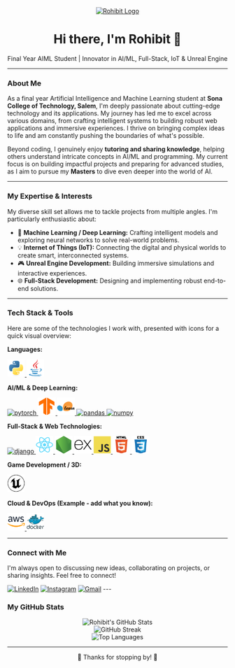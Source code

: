 <div align="center">
  <a href="https://github.com/Rohibit">
    <img src="https://raw.githubusercontent.com/Rohibit/Rohibit/main/assets/rohibit_logo.png" alt="Rohibit Logo" width="180"/>
  </a>
  <h1>Hi there, I'm Rohibit 👋</h1>
  <p>Final Year AIML Student | Innovator in AI/ML, Full-Stack, IoT & Unreal Engine</p>
</div>

---

### About Me

As a final year Artificial Intelligence and Machine Learning student at **Sona College of Technology, Salem**, I'm deeply passionate about cutting-edge technology and its applications. My journey has led me to excel across various domains, from crafting intelligent systems to building robust web applications and immersive experiences. I thrive on bringing complex ideas to life and am constantly pushing the boundaries of what's possible.

Beyond coding, I genuinely enjoy **tutoring and sharing knowledge**, helping others understand intricate concepts in AI/ML and programming. My current focus is on building impactful projects and preparing for advanced studies, as I aim to pursue my **Masters** to dive even deeper into the world of AI.

---

### My Expertise & Interests

My diverse skill set allows me to tackle projects from multiple angles. I'm particularly enthusiastic about:

* 🤖 **Machine Learning / Deep Learning:** Crafting intelligent models and exploring neural networks to solve real-world problems.
* 💡 **Internet of Things (IoT):** Connecting the digital and physical worlds to create smart, interconnected systems.
* 🎮 **Unreal Engine Development:** Building immersive simulations and interactive experiences.
* 🌐 **Full-Stack Development:** Designing and implementing robust end-to-end solutions.

---

### Tech Stack & Tools

Here are some of the technologies I work with, presented with icons for a quick visual overview:

**Languages:**
<p align="left">
  <a href="https://www.python.org/" target="_blank" rel="noreferrer"> <img src="https://raw.githubusercontent.com/devicons/devicon/master/icons/python/python-original.svg" alt="python" width="40" height="40"/> </a>
  <a href="https://www.java.com" target="_blank" rel="noreferrer"> <img src="https://raw.githubusercontent.com/devicons/devicon/master/icons/java/java-original.svg" alt="java" width="40" height="40"/> </a>
</p>

**AI/ML & Deep Learning:**
<p align="left">
  <a href="https://pytorch.org/" target="_blank" rel="noreferrer"> <img src="https://cdn.jsdelivr.net/gh/devicons/devicon/icons/pytorch/pytorch-original.svg" alt="pytorch" width="40" height="40"/> </a>
  <a href="https://www.tensorflow.org" target="_blank" rel="noreferrer"> <img src="https://raw.githubusercontent.com/devicons/devicon/master/icons/tensorflow/tensorflow-original.svg" alt="tensorflow" width="40" height="40"/> </a>
  <a href="https://scikit-learn.org/" target="_blank" rel="noreferrer"> <img src="https://raw.githubusercontent.com/devicons/devicon/master/icons/scikitlearn/scikitlearn-original.svg" alt="scikitlearn" width="40" height="40"/> </a>
  <a href="https://pandas.pydata.org/" target="_blank" rel="noreferrer"> <img src="https://cdn.jsdelivr.net/gh/devicons/devicon/icons/pandas/pandas-original.svg" alt="pandas" width="40" height="40"/> </a>
  <a href="https://numpy.org/" target="_blank" rel="noreferrer"> <img src="https://cdn.jsdelivr.net/gh/devicons/devicon/icons/numpy/numpy-original.svg" alt="numpy" width="40" height="40"/> </a>
</p>

**Full-Stack & Web Technologies:**
<p align="left">
  <a href="https://www.djangoproject.com/" target="_blank" rel="noreferrer"> <img src="https://cdn.jsdelivr.net/gh/devicons/devicon/icons/django/django-plain.svg" alt="django" width="40" height="40"/> </a>
  <a href="https://react.dev/" target="_blank" rel="noreferrer"> <img src="https://raw.githubusercontent.com/devicons/devicon/master/icons/react/react-original.svg" alt="react" width="40" height="40"/> </a>
  <a href="https://nodejs.org/en/" target="_blank" rel="noreferrer"> <img src="https://raw.githubusercontent.com/devicons/devicon/master/icons/nodejs/nodejs-original.svg" alt="nodejs" width="40" height="40"/> </a>
  <a href="https://expressjs.com/" target="_blank" rel="noreferrer"> <img src="https://raw.githubusercontent.com/devicons/devicon/master/icons/express/express-original.svg" alt="express" width="40" height="40"/> </a>
  <a href="https://developer.mozilla.org/en-US/docs/Web/JavaScript" target="_blank" rel="noreferrer"> <img src="https://raw.githubusercontent.com/devicons/devicon/master/icons/javascript/javascript-original.svg" alt="javascript" width="40" height="40"/> </a>
  <a href="https://www.w3.org/html/" target="_blank" rel="noreferrer"> <img src="https://raw.githubusercontent.com/devicons/devicon/master/icons/html5/html5-original-wordmark.svg" alt="html5" width="40" height="40"/> </a>
  <a href="https://www.w3schools.com/css/" target="_blank" rel="noreferrer"> <img src="https://raw.githubusercontent.com/devicons/devicon/master/icons/css3/css3-original-wordmark.svg" alt="css3" width="40" height="40"/> </a>
</p>

**Game Development / 3D:**
<p align="left">
  <a href="https://www.unrealengine.com/" target="_blank" rel="noreferrer"> <img src="https://raw.githubusercontent.com/devicons/devicon/master/icons/unrealengine/unrealengine-original.svg" alt="unrealengine" width="40" height="40"/> </a>
</p>

**Cloud & DevOps (Example - add what you know):**
<p align="left">
  <a href="https://aws.amazon.com" target="_blank" rel="noreferrer"> <img src="https://raw.githubusercontent.com/devicons/devicon/master/icons/amazonwebservices/amazonwebservices-original-wordmark.svg" alt="aws" width="40" height="40"/> </a>
  <a href="https://www.docker.com/" target="_blank" rel="noreferrer"> <img src="https://raw.githubusercontent.com/devicons/devicon/master/icons/docker/docker-original-wordmark.svg" alt="docker" width="40" height="40"/> </a>
</p>

---

### Connect with Me

I'm always open to discussing new ideas, collaborating on projects, or sharing insights. Feel free to connect!

[![LinkedIn](https://img.shields.io/badge/LinkedIn-0077B5?style=for-the-badge&logo=linkedin&logoColor=white)](https://www.linkedin.com/in/rohith-k-0b467b362?utm_source=share&utm_campaign=share_via&utm_content=profile&utm_medium=android_app)
[![Instagram](https://img.shields.io/badge/Instagram-E4405F?style=for-the-badge&logo=instagram&logoColor=white)](https://www.instagram.com/__.rohith.__007?igsh=MWZob2pmMGlzeWs1aw==)
[![Gmail](https://img.shields.io/badge/Gmail-D14836?style=for-the-badge&logo=gmail&logoColor=white)](mailto:your-email@example.com) ---

### My GitHub Stats

<p align="center">
  <img src="https://github-readme-stats.vercel.app/api?username=Rohibit&show_icons=true&theme=dark&include_all_commits=true&count_private=true" alt="Rohibit's GitHub Stats" />
  <br/>
  <img src="https://github-readme-streak-stats.herokuapp.com/?user=Rohibit&theme=dark" alt="GitHub Streak" />
  <br/>
  <img src="https://github-readme-stats.vercel.app/api/top-langs/?username=Rohibit&layout=compact&theme=dark" alt="Top Languages" />
</p>

---

<p align="center">
  🌟 Thanks for stopping by! 🌟
</p>
